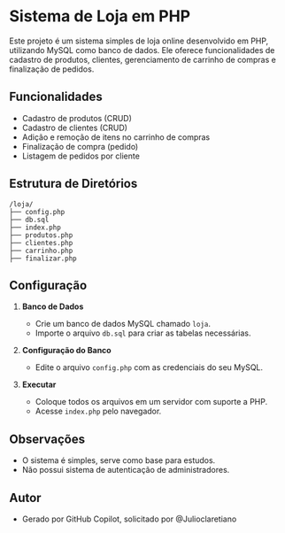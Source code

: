 # Sistema de Loja em PHP

Este projeto é um sistema simples de loja online desenvolvido em PHP, utilizando MySQL como banco de dados. Ele oferece funcionalidades de cadastro de produtos, clientes, gerenciamento de carrinho de compras e finalização de pedidos.

## Funcionalidades

- Cadastro de produtos (CRUD)
- Cadastro de clientes (CRUD)
- Adição e remoção de itens no carrinho de compras
- Finalização de compra (pedido)
- Listagem de pedidos por cliente

## Estrutura de Diretórios

```
/loja/
├── config.php
├── db.sql
├── index.php
├── produtos.php
├── clientes.php
├── carrinho.php
├── finalizar.php
```

## Configuração

1. **Banco de Dados**
   - Crie um banco de dados MySQL chamado `loja`.
   - Importe o arquivo `db.sql` para criar as tabelas necessárias.

2. **Configuração do Banco**
   - Edite o arquivo `config.php` com as credenciais do seu MySQL.

3. **Executar**
   - Coloque todos os arquivos em um servidor com suporte a PHP.
   - Acesse `index.php` pelo navegador.

## Observações

- O sistema é simples, serve como base para estudos.
- Não possui sistema de autenticação de administradores.

## Autor

- Gerado por GitHub Copilot, solicitado por @Julioclaretiano